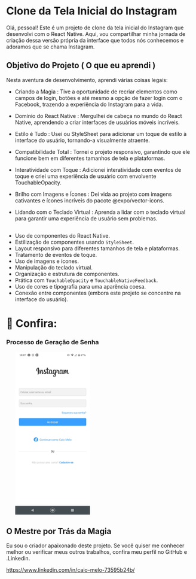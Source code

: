 # Clone da Tela Inicial do Instagram

Olá, pessoal! Este é um projeto de clone da tela inicial do Instagram que desenvolvi com o React Native. Aqui, vou compartilhar minha jornada de criação dessa versão própria da interface que todos nós conhecemos e adoramos que se chama Instagram.

## Objetivo do Projeto ( O que eu aprendi ) 

Nesta aventura de desenvolvimento, aprendi várias coisas legais:

- Criando a Magia : Tive a oportunidade de recriar elementos como campos de login, botões e até mesmo a opção de fazer login com o Facebook, trazendo a experiência do Instagram para a vida.

- Domínio do React Native : Mergulhei de cabeça no mundo do React Native, aprendendo a criar interfaces de usuários móveis incríveis.

- Estilo é Tudo : Usei ou StyleSheet para adicionar um toque de estilo à interface do usuário, tornando-a visualmente atraente.

- Compatibilidade Total : Tornei o projeto responsivo, garantindo que ele funcione bem em diferentes tamanhos de tela e plataformas.

- Interatividade com Toque : Adicionei interatividade com eventos de toque e criei uma experiência de usuário com envolvente TouchableOpacity.

- Brilho com Imagens e Ícones : Dei vida ao projeto com imagens cativantes e ícones incríveis do pacote @expo/vector-icons.

- Lidando com o Teclado Virtual : Aprenda a lidar com o teclado virtual para garantir uma experiência de usuário sem problemas.
##
 - Uso de componentes do React Native.
 - Estilização de componentes usando `StyleSheet`.
 - Layout responsivo para diferentes tamanhos de tela e plataformas.
 - Tratamento de eventos de toque.
 - Uso de imagens e ícones.
 - Manipulação do teclado virtual.
 - Organização e estrutura de componentes.
 - Prática com `TouchableOpacity` e `TouchableNativeFeedback`.
 - Uso de cores e tipografia para uma aparência coesa.
 - Conexão entre componentes (embora este projeto se concentre na interface do usuário).

##

# 👥 Confira:

### Processo de Geração de Senha

<ul style="list-style-type:none; display:flex; justify-content:space-between;">
  <li>
    <img src="./assets/resultado.jpg" alt="Tela 1" width="200" />
  </li>
</ul>

## O Mestre por Trás da Magia

Eu sou o criador apaixonado deste projeto. Se você quiser me conhecer melhor ou verificar meus outros trabalhos, confira meu perfil no GitHub e .Linkedin.

https://www.linkedin.com/in/caio-melo-73595b24b/
